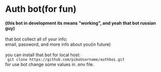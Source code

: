 <h1>Auth bot(for fun)</h1>

<h4>(this bot in development its means "working", and yeah that bot russian guy)</h4>

<section>
    that bot collect all of your info: <br>
    email, password, and more info about you(in future)
    <br><br>
    you can install that bot for local host:<br>
    <code> git clone https://github.com/pikoUsername/authboi.git </code><br>
    for use bot change some values in .env file.
    
</section>